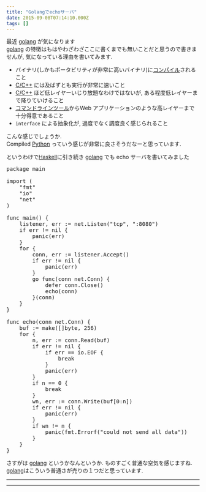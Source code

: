 ```yaml
---
title: "Golangでechoサーバ"
date: 2015-09-08T07:14:10.000Z
tags: []
---
```


<p>最近 <a class="keyword" href="http://d.hatena.ne.jp/keyword/golang">golang</a> が気になります<br/>
<a class="keyword" href="http://d.hatena.ne.jp/keyword/golang">golang</a> の特徴はもはやわざわざここに書くまでも無いことだと思うので書きませんが, 気になっている理由を書いてみます.</p>

<ul>
<li>バイナリ(しかもポータビリティが非常に高いバイナリ)に<a class="keyword" href="http://d.hatena.ne.jp/keyword/%A5%B3%A5%F3%A5%D1%A5%A4%A5%EB">コンパイル</a>されること</li>
<li><a class="keyword" href="http://d.hatena.ne.jp/keyword/C/C%2B%2B">C/C++</a> には及ばずとも実行が非常に速いこと</li>
<li><a class="keyword" href="http://d.hatena.ne.jp/keyword/C/C%2B%2B">C/C++</a> ほど低レイヤーいじり放題なわけではないが, ある程度低レイヤーまで降りていけること</li>
<li><a class="keyword" href="http://d.hatena.ne.jp/keyword/%A5%B3%A5%DE%A5%F3%A5%C9%A5%E9%A5%A4%A5%F3">コマンドライン</a><a class="keyword" href="http://d.hatena.ne.jp/keyword/%A5%C4%A1%BC%A5%EB">ツール</a>からWeb アプリケーションのような高レイヤーまで十分得意であること</li>
<li><code>interface</code> による抽象化が, 過度でなく調度良く感じられること</li>
</ul>

<p>こんな感じでしょうか.<br/>
Compiled <a class="keyword" href="http://d.hatena.ne.jp/keyword/Python">Python</a> っていう感じが非常に良さそうだなーと思っています.</p>

<p>というわけで<a class="keyword" href="http://d.hatena.ne.jp/keyword/Haskell">Haskell</a>に引き続き <a class="keyword" href="http://d.hatena.ne.jp/keyword/golang">golang</a> でも echo サーバを書いてみました</p>

<pre class="code lang-go" data-lang="go" data-unlink><span class="synStatement">package</span> main

<span class="synStatement">import</span> (
    <span class="synConstant">&quot;fmt&quot;</span>
    <span class="synConstant">&quot;io&quot;</span>
    <span class="synConstant">&quot;net&quot;</span>
)

<span class="synStatement">func</span> main() {
    listener, err := net.Listen(<span class="synConstant">&quot;tcp&quot;</span>, <span class="synConstant">&quot;:8080&quot;</span>)
    <span class="synStatement">if</span> err != <span class="synStatement">nil</span> {
        <span class="synStatement">panic</span>(err)
    }
    <span class="synStatement">for</span> {
        conn, err := listener.Accept()
        <span class="synStatement">if</span> err != <span class="synStatement">nil</span> {
            <span class="synStatement">panic</span>(err)
        }
        <span class="synStatement">go</span> <span class="synType">func</span>(conn net.Conn) {
            <span class="synStatement">defer</span> conn.Close()
            echo(conn)
        }(conn)
    }
}

<span class="synStatement">func</span> echo(conn net.Conn) {
    buf := <span class="synStatement">make</span>([]<span class="synType">byte</span>, <span class="synConstant">256</span>)
    <span class="synStatement">for</span> {
        n, err := conn.Read(buf)
        <span class="synStatement">if</span> err != <span class="synStatement">nil</span> {
            <span class="synStatement">if</span> err == io.EOF {
                <span class="synStatement">break</span>
            }
            <span class="synStatement">panic</span>(err)
        }
        <span class="synStatement">if</span> n == <span class="synConstant">0</span> {
            <span class="synStatement">break</span>
        }
        wn, err := conn.Write(buf[<span class="synConstant">0</span>:n])
        <span class="synStatement">if</span> err != <span class="synStatement">nil</span> {
            <span class="synStatement">panic</span>(err)
        }
        <span class="synStatement">if</span> wn != n {
            <span class="synStatement">panic</span>(fmt.Errorf(<span class="synConstant">&quot;could not send all data&quot;</span>))
        }
    }
}
</pre>

<p>さすがは <a class="keyword" href="http://d.hatena.ne.jp/keyword/golang">golang</a> というかなんというか. ものすごく普通な空気を感じますね.<br/>
<a class="keyword" href="http://d.hatena.ne.jp/keyword/golang">golang</a>はこういう普通さが売りの１つだと思っています.</p>

---

---
